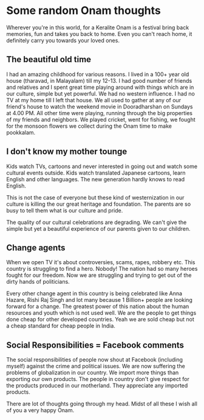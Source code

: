 # Some random Onam thoughts

Wherever you're in this world, for a Keralite Onam is a festival bring back memories, fun and takes you back to home. Even you can't reach home, it definitely carry you towards your loved ones.

## The beautiful old time
I had an amazing childhood for various reasons. I lived in a 100+ year old house (tharavad, in Malayalam) till my 12-13. I had good number of friends and relatives and I spent great time playing around with things which are in our culture, simple but yet powerful. We had no western influence. I had no TV at my home till I left that house. We all used to gather at any of our friend's house to watch the weekend movie in Dooradharshan on Sundays at 4.00 PM. All other time were playing, running through the big properties of my friends and neighbors. We played cricket, went for fishing, we fought for the monsoon flowers we collect during the Onam time to make pookkalam.

## I don't know my mother tounge
Kids watch TVs, cartoons  and never interested in going out and watch some cultural events outside. Kids watch translated Japanese cartoons, learn English and other languages. The new generation hardly knows to read English. 

This is not the case of everyone but these kind of westernization in our culture is killing the our great heritage and foundation. The parents are so busy to tell them what is our culture and pride.

The quality of our cultural celebrations are degrading. We can't give the simple but yet a beautiful experience of our parents given to our children.

## Change agents

When we open TV it's about controversies, scams, rapes, robbery etc. This country is struggling to find a hero. Nobody! The nation had so many heroes fought for our freedom. Now we are struggling and trying to get out of the dirty hands of politicians.

Every other change agent in this country is being celebrated like Anna Hazare, Rishi Raj Singh and lot many because 1 Billion+ people are looking forward for a change. The greatest power of this nation about the human resources and youth which is not used well. We are the people to get things done cheap for other developed countries. Yeah we are sold cheap but not a cheap standard for cheap people in India.

## Social Responsibilities = Facebook comments
The social responsibilities of people now shout at Facebook (including myself) against the crime and political issues. We are now suffering the problems of globalization in our country. We import more things than exporting our own products. The people in country don't give respect for the products produced in our motherland. They appreciate any imported products. 

There are lot of thoughts going through my head. Midst of all these I wish all of you a very happy Onam.
